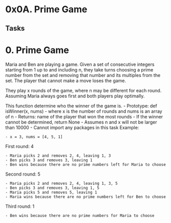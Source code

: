# 0x0A. Prime Game

## Tasks

# 0. Prime Game 
Maria and Ben are playing a game. Given a set of consecutive integers starting from 1 up to and including n, they take turns choosing a prime number from the set and removing that number and its multiples from the set. The player that cannot make a move loses the game.

They play x rounds of the game, where n may be different for each round. Assuming Maria always goes first and both players play optimally.

This function determine who the winner of the game is.
    - Prototype: def isWinner(x, nums)
    - where x is the number of rounds and nums is an array of n
    - Returns: name of the player that won the most rounds
    - If the winner cannot be determined, return None
    - Assumes n and x will not be larger than 10000
    - Cannot import any packages in this task
Example:

    - x = 3, nums = [4, 5, 1]

First round: 4

    - Maria picks 2 and removes 2, 4, leaving 1, 3
    - Ben picks 3 and removes 3, leaving 1
    - Ben wins because there are no prime numbers left for Maria to choose

Second round: 5

    - Maria picks 2 and removes 2, 4, leaving 1, 3, 5
    - Ben picks 3 and removes 3, leaving 1, 5
    - Maria picks 5 and removes 5, leaving 1
    - Maria wins because there are no prime numbers left for Ben to choose

Third round: 1

    - Ben wins because there are no prime numbers for Maria to choose


